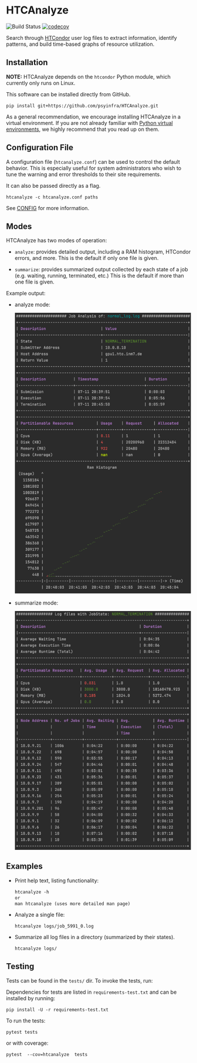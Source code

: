 # HTCAnalyze

![Build Status](https://github.com/psyinfra/HTCAnalyze/actions/workflows/tests.yml/badge.svg)
[![codecov](https://codecov.io/gh/psyinfra/HTCAnalyze/branch/master/graph/badge.svg)](https://codecov.io/gh/psyinfra/HTCAnalyze)

Search through [HTCondor](https://research.cs.wisc.edu/htcondor/) user log files
to extract information, identify patterns, and build time-based graphs of
resource utilization.

## Installation

**NOTE:** HTCAnalyze depends on the `htcondor` Python module, which currently
only runs on Linux.

This software can be installed directly from GitHub.
```
pip install git+https://github.com/psyinfra/HTCAnalyze.git
```

As a general recommendation, we encourage installing HTCAnalyze in a virtual
environment. If you are not already familiar with
[Python virtual environments](https://packaging.python.org/guides/installing-using-pip-and-virtual-environments/),
we highly recommend that you read up on them.

## Configuration File

A configuration file (`htcanalyze.conf`) can be used to control the default
behavior. This is especially useful for system administrators who wish to tune
the warning and error thresholds to their site requirements.

It can also be passed directly as a flag.
```
htcanalyze -c htcanalyze.conf paths
```

See [CONFIG](https://github.com/psyinfra/HTCAnalyze/blob/master/config/README.md)
for more information.

## Modes

HTCAnalyze has two modes of operation:


- `analyze`: provides detailed output, including a RAM
  histogram, HTCondor errors, and more.
  This is the default if only one file is given.

- `summarize`: provides summarized output collected by each state of a job
  (e.g. waiting, running, terminated, etc.)
  This is the default if more than one file is given.

Example output:

- analyze mode:

  ![Example](https://github.com/psyinfra/HTCAnalyze/blob/master/examples/example_analyze_mode.png)

- summarize mode:

  ![Example](https://github.com/psyinfra/HTCAnalyze/blob/master/examples/example_summary_mode.png)


## Examples

- Print help text, listing functionality:
  ```
  htcanalyze -h
  or 
  man htcanalyze (uses more detailed man page)
  ```
- Analyze a single file:
  ```
  htcanalyze logs/job_5991_0.log
  ```
- Summarize all log files in a directory (summarized by their states).
  ```
  htcanalyze logs/
  ```

## Testing

Tests can be found in the `tests/` dir. To invoke the tests, run:

Dependencies for tests are listed in `requirements-test.txt` and can be
installed by running:
```
pip install -U -r requirements-test.txt
```

To run the tests:

    pytest tests 

or with coverage:

    pytest  --cov=htcanalyze  tests

